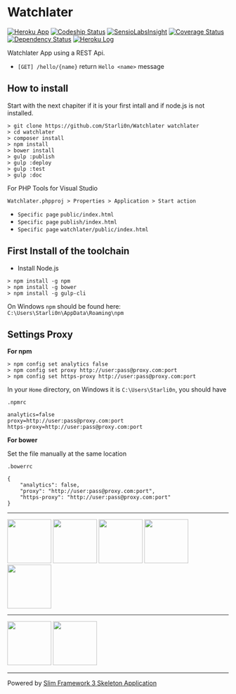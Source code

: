 # Watchlater

[![Heroku App](https://heroku-badge.herokuapp.com/?app=watchlaterapp)](https://watchlaterapp.herokuapp.com)
[![Codeship Status](https://codeship.com/projects/d5547de0-01ad-0135-39d5-52a787a130cb/status?branch=master)](https://codeship.com/projects/212902)
[![SensioLabsInsight](https://insight.sensiolabs.com/projects/706088f6-fa1f-49bd-8e60-7fabbe19b5a8/mini.png)](https://insight.sensiolabs.com/projects/706088f6-fa1f-49bd-8e60-7fabbe19b5a8)
[![Coverage Status](https://coveralls.io/repos/github/Starli0n/Watchlater/badge.svg?branch=master)](https://coveralls.io/github/Starli0n/Watchlater?branch=master)
[![Dependency Status](https://www.versioneye.com/user/projects/58ee49de0f9f35004e5c4b7a/badge.svg?style=flat)](https://www.versioneye.com/user/projects/58ee49de0f9f35004e5c4b7a)
[![Heroku Log](https://img.shields.io/badge/heroku-log-blue.svg)](https://dashboard.heroku.com/apps/watchlaterapp)

Watchlater App using a REST Api.

* `[GET] /hello/{name}` return `Hello <name>` message

## How to install

Start with the next chapiter if it is your first intall and if node.js is not installed.

```
> git clone https://github.com/Starli0n/Watchlater watchlater
> cd watchlater
> composer install
> npm install
> bower install
> gulp :publish
> gulp :deploy
> gulp :test
> gulp :doc
```

For PHP Tools for Visual Studio

`Watchlater.phpproj > Properties > Application > Start action`

* `Specific page` `public/index.html`
* `Specific page` `publish/index.html`
* `Specific page` `watchlater/public/index.html`


## First Install of the toolchain

* Install Node.js
````
> npm install -g npm
> npm install -g bower
> npm install -g gulp-cli
````

On Windows `npm` should be found here:
`C:\Users\Starli0n\AppData\Roaming\npm`


## Settings Proxy

**For npm**

````
> npm config set analytics false
> npm config set proxy http://user:pass@proxy.com:port
> npm config set https-proxy http://user:pass@proxy.com:port
````

In your `Home` directory, on Windows it is `C:\Users\Starli0n`, you should have


`.npmrc`
````
analytics=false
proxy=http://user:pass@proxy.com:port
https-proxy=http://user:pass@proxy.com:port

````

**For bower**

Set the file manually at the same location

`.bowerrc`
````
{
    "analytics": false,
    "proxy": "http://user:pass@proxy.com:port",
    "https-proxy": "http://user:pass@proxy.com:port"
}
````


---

<a href="https://jquery.com"><img src="https://upload.wikimedia.org/wikipedia/en/thumb/9/9e/JQuery_logo.svg/220px-JQuery_logo.svg.png" width="100"></a>
<a href="https://nodejs.org"><img src="https://nodejs.org/static/images/logos/nodejs-new-pantone-black.png" width="100"></a>
<a href="https://www.npmjs.com"><img src="https://raw.githubusercontent.com/npm/logos/master/%22npm%22%20lockup/npm-logo-simplifed-with-white-space.png" width="100"></a>
<a href="https://bower.io"><img src="https://bower.io/img/bower-logo.svg" width="100"></a>
<a href="http://gulpjs.com"><img src="https://pbs.twimg.com/profile_images/417078109075034112/iruTC031_400x400.png" width="100"></a>

---

<a href="http://www.slimframework.com"><img src="https://d21ii91i3y6o6h.cloudfront.net/gallery_images/from_proof/11889/small/1461439198/slim-framework-sticker.png" width="100"></a>
<a href="https://getcomposer.org"><img src="https://getcomposer.org/img/logo-composer-transparent2.png" width="100"></a>

---

Powered by [Slim Framework 3 Skeleton Application](https://github.com/slimphp/Slim-Skeleton)
